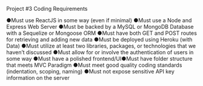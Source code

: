 
Project #3 Coding Requirements 

●Must use ReactJS in some way (even if minimal)
●Must use a Node and Express Web Server
●Must be backed by a MySQL or MongoDB Database with a Sequelize or Mongoose ORM
●Must have both GET and POST routes for retrieving and adding new data
●Must be deployed using Heroku (with Data)
●Must utilize at least two libraries, packages, or technologies that we haven’t discussed
●Must allow for or involve the authentication of users in some way
●Must have a polished frontend/UI●Must have folder structure that meets MVC Paradigm
●Must meet good quality coding standards (indentation, scoping, naming)
●Must not expose sensitive API key information on the server